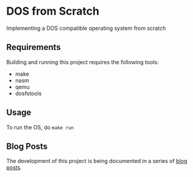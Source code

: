 # DOS from Scratch

Implementing a DOS compatible operating system from scratch

## Requirements

Building and running this project requires the following tools:

- make
- nasm
- qemu
- dosfstools

## Usage

To run the OS, do `make run`

## Blog Posts

The development of this project is being documented in a series of [blog posts](https://toast.zeroflag.net/dos-from-scratch-introduction).
